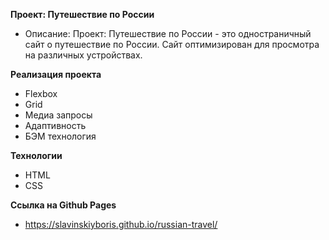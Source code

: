 **Проект: Путешествие по России**

* Описание:
Проект: Путешествие по России - это одностраничный сайт о путешествие по России.
Сайт оптимизирован для просмотра на различных устройствах.

**Реализация проекта**

* Flexbox
* Grid
* Медиа запросы
* Адаптивность
* БЭМ технология

**Технологии**

* HTML
* CSS

**Ссылка на Github Pages**

* https://slavinskiyboris.github.io/russian-travel/
